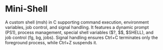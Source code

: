 # Mini-Shell
A custom shell (msh) in C supporting command execution, environment variables, job control, and signal handling. It features a dynamic prompt (PS1), process management, special shell variables ($?, $$, $SHELL), and job control (fg, bg, jobs). Signal handling ensures Ctrl+C terminates only the foreground process, while Ctrl+Z suspends it.

